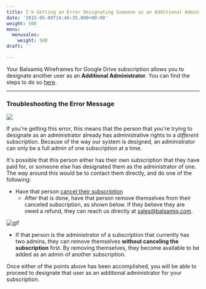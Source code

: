```yaml
---
title: I'm Getting an Error Designating Someone as an Additional Administrator of my Balsamiq Wireframes for Google Drive Subscription. How Can I Proceed?
date: '2015-05-09T14:46:35.000+00:00'
weight: 500
menu:
  menusales:
    weight: 500
draft: ''

---
```


Your Balsamiq Wireframes for Google Drive subscription allows you to designate another user as an **Additional Administrator**. You can find the steps to do so [here](/sales/gdrivesubscription/#additional-administrator).

* * *

### Troubleshooting the Error Message

![](//media.balsamiq.com/img/support/sales/bwgd/add_admin_error.png)

If you're getting this error, this means that the person that you're trying to designate as an administrator already has administrative rights to a _different_ subscription. Because of the way our system is designed, an administrator can only be a full admin of one subscription at a time.

It's possible that this person either has their own subscription that they have paid for, or someone else has designated them as the administrator of one. The way around this would be to contact them directly, and do one of the following:

* Have that person [cancel their subscription](/sales/gdrivesubscription/#stopping-your-subscription)
  * After that is done, have that person remove themselves from their canceled subscription, as shown below. If they believe they are owed a refund, they can reach us directly at [sales@balsamiq.com](mailto:sales@balsamiq.com).

![gif](//media.balsamiq.com/img/support/sales/bwgd/cancelremove.png)

* If that person is the administrator of a subscription that currently has two admins, they can remove themselves **without canceling the subscription** first. By removing themselves, they become available to be added as an admin of another subscription.

Once either of the points above has been accomplished, you will be able to proceed to designate that user as an additional administrator for your subscription.
